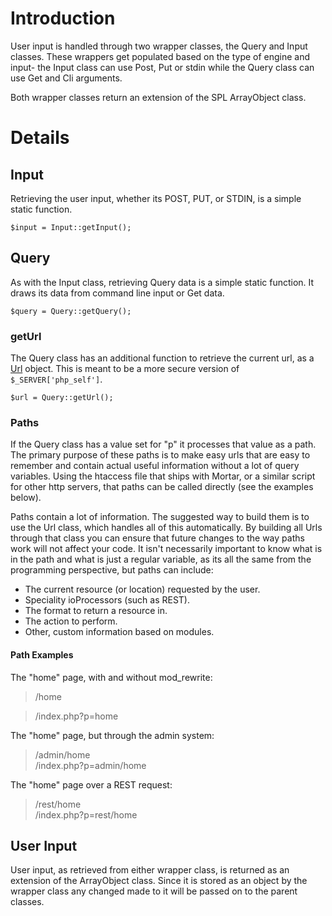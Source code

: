 # Introduction #

User input is handled through two wrapper classes, the Query and Input classes. These wrappers get populated based on the type of engine and input- the Input class can use Post, Put or stdin while the Query class can use Get and Cli arguments.

Both wrapper classes return an extension of the SPL ArrayObject class.

# Details #

## Input ##

Retrieving the user input, whether its POST, PUT, or STDIN, is a simple static function.

```
$input = Input::getInput();
```

## Query ##

As with the Input class, retrieving Query data is a simple static function. It draws its data from command line input or Get data.

```
$query = Query::getQuery();
```

### getUrl ###

The Query class has an additional function to retrieve the current url, as a [Url](classUrl.md) object. This is meant to be a more secure version of `$_SERVER['php_self']`.

```
$url = Query::getUrl();
```

### Paths ###

If the Query class has a value set for "p" it processes that value as a path. The primary purpose of these paths is to make easy urls that are easy to remember and contain actual useful information without a lot of query variables. Using the htaccess file that ships with Mortar, or a similar script for other http servers, that paths can be called directly (see the examples below).

Paths contain a lot of information. The suggested way to build them is to use the Url class, which handles all of this automatically. By building all Urls through that class you can ensure that future changes to the way paths work will not affect your code. It isn't necessarily important to know what is in the path and what is just a regular variable, as its all the same from the programming perspective, but paths can include:

  * The current resource (or location) requested by the user.
  * Speciality ioProcessors (such as REST).
  * The format to return a resource in.
  * The action to perform.
  * Other, custom information based on modules.

#### Path Examples ####

The "home" page, with and without mod\_rewrite:
> /home<br>
<blockquote>/index.php?p=home</blockquote>

The "home" page, but through the admin system:<br>
<blockquote>/admin/home<br>
/index.php?p=admin/home</blockquote>

The "home" page over a REST request:<br>
<blockquote>/rest/home<br>
/index.php?p=rest/home</blockquote>

<h2>User Input</h2>

User input, as retrieved from either wrapper class, is returned as an extension of the ArrayObject class. Since it is stored as an object by the wrapper class any changed made to it will be passed on to the parent classes.